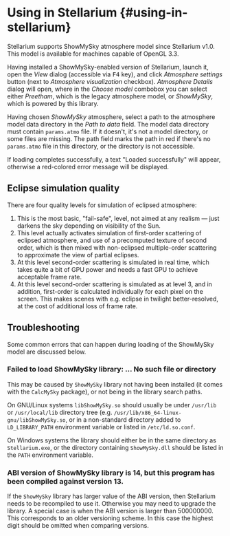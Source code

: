 # Using in Stellarium {#using-in-stellarium}

Stellarium supports ShowMySky atmosphere model since Stellarium v1.0. This model is available for machines capable of OpenGL 3.3.

Having installed a ShowMySky-enabled version of Stellarium, launch it, open the _View_ dialog (accessible via <kbd>F4</kbd> key), and click _Atmosphere settings_ button (next to _Atmosphere visualization_ checkbox). _Atmosphere Details_ dialog will open, where in the _Choose model_ combobox you can select either _Preetham_, which is the legacy atmosphere model, or _ShowMySky_, which is powered by this library.

Having chosen _ShowMySky_ atmosphere, select a path to the atmosphere model data directory in the _Path to data_ field. The model data directory must contain `params.atmo` file. If it doesn't, it's not a model directory, or some files are missing. The path field marks the path in red if there's no `params.atmo` file in this directory, or the directory is not accessible.

If loading completes successfully, a text "Loaded successfully" will appear, otherwise a red-colored error message will be displayed.

## Eclipse simulation quality

There are four quality levels for simulation of eclipsed atmosphere:

1. This is the most basic, "fail-safe", level, not aimed at any realism — just darkens the sky depending on visibility of the Sun.
2. This level actually activates simulation of first-order scattering of eclipsed atmosphere, and use of a precomputed texture of second order, which is then mixed with non-eclipsed multiple-order scattering to approximate the view of partial eclipses.
3. At this level second-order scattering is simulated in real time, which takes quite a bit of GPU power and needs a fast GPU to achieve acceptable frame rate.
4. At this level second-order scattering is simulated as at level 3, and in addition, first-order is calculated individually for each pixel on the screen. This makes scenes with e.g. eclipse in twilight better-resolved, at the cost of additional loss of frame rate.

## Troubleshooting

Some common errors that can happen during loading of the ShowMySky model are discussed below.

### Failed to load ShowMySky library: ... No such file or directory

This may be caused by `ShowMySky` library not having been installed (it comes with the `CalcMySky` package), or not being in the library search paths.

On GNU/Linux systems `libShowMySky.so` should usually be under `/usr/lib` or `/usr/local/lib` directory tree (e.g. `/usr/lib/x86_64-linux-gnu/libShowMySky.so`, or in a non-standard directory added to `LD_LIBRARY_PATH` environment variable or listed in `/etc/ld.so.conf`.

On Windows systems the library should either be in the same directory as `Stellarium.exe`, or the directory containing `ShowMySky.dll` should be listed in the `PATH` environment variable.

### ABI version of ShowMySky library is 14, but this program has been compiled against version 13.

If the `ShowMySky` library has larger value of the ABI version, then Stellarium needs to be recompiled to use it. Otherwise you may need to upgrade the library. A special case is when the ABI version is larger than 500000000. This corresponds to an older versioning scheme. In this case the highest digit should be omitted when comparing versions.
